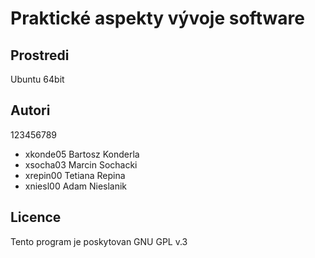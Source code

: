 # Praktické aspekty vývoje software

Prostredi
---------
Ubuntu 64bit

Autori
---------

123456789
- xkonde05 Bartosz Konderla
- xsocha03 Marcin Sochacki
- xrepin00 Tetiana Repina
- xniesl00 Adam Nieslanik

Licence
---------

Tento program je poskytovan GNU GPL v.3
